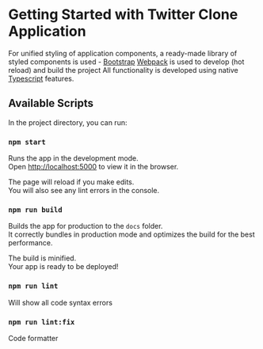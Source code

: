 # Getting Started with Twitter Clone Application

For unified styling of application components, a ready-made library of styled components is used - [Bootstrap](https://getbootstrap.com/docs/4.3/getting-started/introduction/)
[Webpack](https://webpack.js.org/guides/getting-started/) is used to develop (hot reload) and build the project
All functionality is developed using native [Typescript](https://www.typescriptlang.org/) features.

## Available Scripts

In the project directory, you can run:

### `npm start`

Runs the app in the development mode.\
Open [http://localhost:5000](http://localhost:5000) to view it in the browser.

The page will reload if you make edits.\
You will also see any lint errors in the console.

### `npm run build`

Builds the app for production to the `docs` folder.\
It correctly bundles in production mode and optimizes the build for the best performance.

The build is minified.\
Your app is ready to be deployed!

### `npm run lint`

Will show all code syntax errors 

### `npm run lint:fix`

Code formatter
